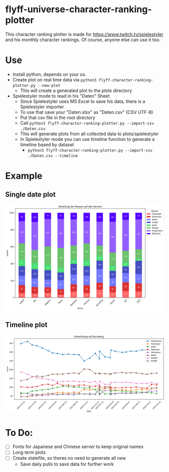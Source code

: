 # flyff-universe-character-ranking-plotter

This character ranking plotter is made for https://www.twitch.tv/spielestyler and his monthly character rankings.
Of course, anyone else can use it too.

# Use
- Install python, depends on your os.
- Create plot on real time data via ```python3 flyff-character-ranking-plotter.py --new-plot```
    - This will create a generated plot to the plots directory
- Spielestyler mode to read in his "Daten" Sheet
    - Since Spielestyler uses MS Excel to save his data, there is a Spielestyler importer
    - To use that save your "Daten.xlsx" as "Daten.csv" (CSV UTF-8)
    - Put that csv file in the root directory
    - Call ```python3 flyff-character-ranking-plotter.py --import-csv ./Daten.csv```
    - This will generate plots from all collected data to plots/spielestyler
    - In Spielestyler mode you can use timeline function to generate a timeline based by dataset
        - ```python3 flyff-character-ranking-plotter.py --import-csv ./Daten.csv --timeline```

# Example
## Single date plot
![Plot Example](plots/2025-09-16-flyff-universe-character-ranking-plot.png)

## Timeline plot
![Plot Example](plots/spielestyler-plots/timeline/2024-03-15-Burudeng-flyff-universe-character-ranking-timeline.png)


# To Do:
- [ ] Fonts for Japanese and Chinese server to keep original names
- [ ] Long term plots
- [ ] Create statefile, so theres no need to generate all new
    - Save daily pulls to save data for further work